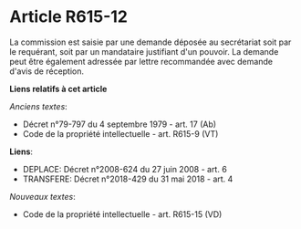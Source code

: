 # Article R615-12

La commission est saisie par une demande déposée au secrétariat soit par le requérant, soit par un mandataire justifiant d'un
pouvoir. La demande peut être également adressée par lettre recommandée avec demande d'avis de réception.

**Liens relatifs à cet article**

_Anciens textes_:

  - Décret n°79-797 du 4 septembre 1979 - art. 17 (Ab)
  - Code de la propriété intellectuelle - art. R615-9 (VT)

**Liens**:

  - DEPLACE: Décret n°2008-624 du 27 juin 2008 - art. 6
  - TRANSFERE: Décret n°2018-429 du 31 mai 2018 - art. 4

_Nouveaux textes_:

  - Code de la propriété intellectuelle - art. R615-15 (VD)
